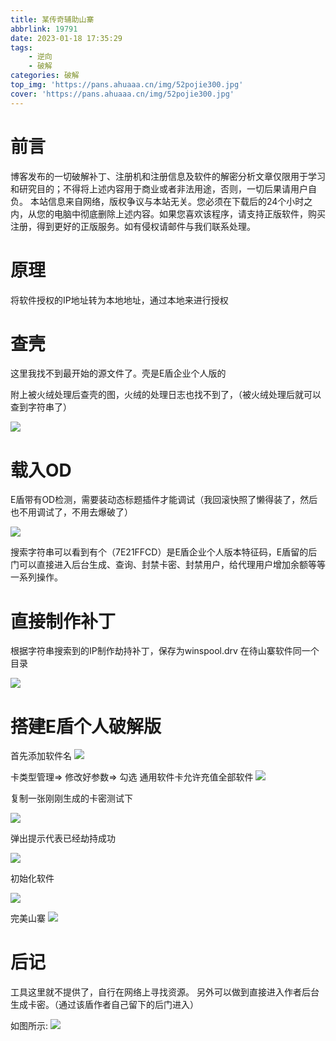 ```yaml
---
title: 某传奇辅助山寨
abbrlink: 19791
date: 2023-01-18 17:35:29
tags: 
    - 逆向
    - 破解
categories: 破解
top_img: 'https://pans.ahuaaa.cn/img/52pojie300.jpg'
cover: 'https://pans.ahuaaa.cn/img/52pojie300.jpg'
---
```


# 前言 
博客发布的一切破解补丁、注册机和注册信息及软件的解密分析文章仅限用于学习和研究目的；不得将上述内容用于商业或者非法用途，否则，一切后果请用户自负。 本站信息来自网络，版权争议与本站无关。您必须在下载后的24个小时之内，从您的电脑中彻底删除上述内容。如果您喜欢该程序，请支持正版软件，购买注册，得到更好的正版服务。如有侵权请邮件与我们联系处理。

# 原理

将软件授权的IP地址转为本地地址，通过本地来进行授权

# 查壳
这里我找不到最开始的源文件了。壳是E盾企业个人版的

附上被火绒处理后查壳的图，火绒的处理日志也找不到了，（被火绒处理后就可以查到字符串了）

![](https://pans.ahuaaa.cn/img/2777a0d29ea22d71be8babab4882f76.png)

# 载入OD

E盾带有OD检测，需要装动态标题插件才能调试（我回滚快照了懒得装了，然后也不用调试了，不用去爆破了）

![](https://pans.ahuaaa.cn/img/bed213fdc03e9157b48a6b41acae529.png)

搜索字符串可以看到有个（7E21FFCD）是E盾企业个人版本特征码，E盾留的后门可以直接进入后台生成、查询、封禁卡密、封禁用户，给代理用户增加余额等等一系列操作。
# 直接制作补丁

根据字符串搜索到的IP制作劫持补丁，保存为winspool.drv 在待山寨软件同一个目录

![](https://pans.ahuaaa.cn/img/ed021ea518c4c4a3f8c5e9abf4408f7.png)

# 搭建E盾个人破解版

首先添加软件名 
![](https://pans.ahuaaa.cn/img/5fc1ddcb8bb2813829588d7f64bc127.png)

卡类型管理=> 修改好参数=> 勾选 通用软件卡允许充值全部软件
![](https://pans.ahuaaa.cn/img/f9ae485bc47d8d1f86d0246f51ca25c.png)

复制一张刚刚生成的卡密测试下

![](https://pans.ahuaaa.cn/img/fa6958f8899b02f02adb8fa1c0b7a4b.png)

弹出提示代表已经劫持成功

![](https://pans.ahuaaa.cn/img/67606940140277f8cd3744bf1a72301.png)

初始化软件

![](https://pans.ahuaaa.cn/img/ec9223d42a3c31b19ed9942b3479095.png)


完美山寨
![](https://pans.ahuaaa.cn/img/126ff8e9c6194d396c04e32d18c24a1.png)

# 后记
工具这里就不提供了，自行在网络上寻找资源。
另外可以做到直接进入作者后台生成卡密。（通过该盾作者自己留下的后门进入）

如图所示:
![](https://pans.ahuaaa.cn/img/3cd0de01c45a37c9424ef93d969d413.png)
